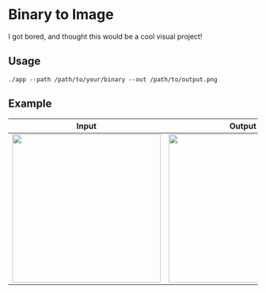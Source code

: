 # Binary to Image

I got bored, and thought this would be a cool visual project!

## Usage

`./app --path /path/to/your/binary --out /path/to/output.png`

## Example

| Input                                                                                                                             | Output                                                                                                                            |
| --------------------------------------------------------------------------------------------------------------------------------- | --------------------------------------------------------------------------------------------------------------------------------- |
| <img src="https://github.com/user-attachments/assets/7703da84-9e80-4fb4-a56c-a1ffadd43385" style="min-width: 300px" height="300"> | <img src="https://github.com/user-attachments/assets/e6ac528d-059f-4a75-96ad-80bc1b35f1eb" style="min-width: 300px" height="300"> |
